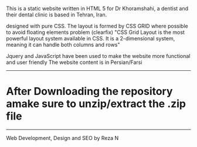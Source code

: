 
 This is a static website written in HTML 5 for Dr Khoramshahi, a dentist and their dental clinic is based in Tehran, Iran. 
 <br>
 
 designed with pure CSS. The layout is formed by CSS GRID where possible to avoid floating elements problem (clearfix) 
 "CSS Grid Layout is the most powerful layout system available in CSS. It is a 2-dimensional system, meaning it can handle          both columns and rows"
 <br>
 
 Jquery and JavaScript have been used to make the website more functional and user friendly
 The website content is in Persian/Farsi
<br>

***
# After Downloading the repository amake sure to unzip/extract the .zip file
***

Web Development, Design and SEO by Reza N
